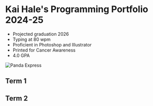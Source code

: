 # Kai Hale's Programming Portfolio 2024-25
* Projected graduation 2026
* Typing at 80 wpm
* Proficient in Photoshop and Illustrator
* Printed for Cancer Awareness
* 4.0 GPA

 ![Panda Express](https://encrypted-tbn0.gstatic.com/images?q=tbn:ANd9GcTkLnw0zzvMo-NcGkD_VORkGS0dJWP6YqbREA&s)
## Term 1

## Term 2
